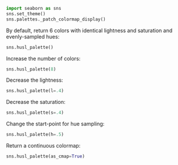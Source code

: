 ```python
import seaborn as sns
sns.set_theme()
sns.palettes._patch_colormap_display()
```
By default, return 6 colors with identical lightness and saturation and evenly-sampled hues:

```python
sns.husl_palette()
```
Increase the number of colors:

```python
sns.husl_palette(8)
```
Decrease the lightness:

```python
sns.husl_palette(l=.4)
```
Decrease the saturation:

```python
sns.husl_palette(s=.4)
```
Change the start-point for hue sampling:

```python
sns.husl_palette(h=.5)
```
Return a continuous colormap:

```python
sns.husl_palette(as_cmap=True)
```


```python

```
